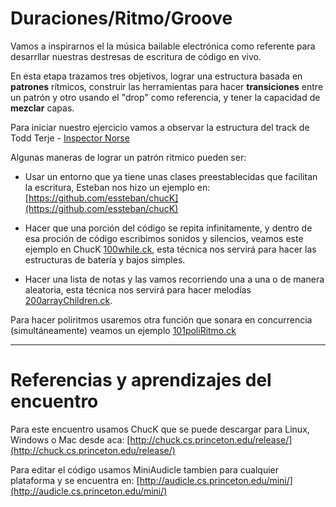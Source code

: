 # Duraciones/Ritmo/Groove

Vamos a inspirarnos el la música bailable electrónica como referente para desarrllar nuestras destresas de escritura de código en vivo.

En esta etapa trazamos tres objetivos, lograr una estructura basada en **patrones** rítmicos, construir las herramientas para hacer **transiciones** entre un patrón y otro usando el "drop" como referencia, y tener la capacidad de **mezclar** capas.

Para iniciar nuestro ejercicio vamos a observar la estructura del track de Todd Terje - [Inspector Norse](http://youtu.be/ebjXsc0UjdQ)

Algunas maneras de lograr un patrón ritmico pueden ser:

* Usar un entorno que ya tiene unas clases preestablecidas que facilitan la escritura,  Esteban nos hizo un ejemplo en: [https://github.com/essteban/chucK](https://github.com/essteban/chucK)

* Hacer que una porción del código se repita infinitamente, y dentro de esa proción de código escribimos sonidos y silencios, veamos este ejemplo en ChucK [100while.ck](../practicas/001while.ck), esta técnica nos servirá para hacer las estructuras de batería y bajos simples.

* Hacer una lista de notas y las vamos recorriendo una a una o de manera aleatoria, esta técnica nos servirá para hacer melodías [200arrayChildren.ck](../practicas/002arrayChildren.ck).

Para hacer poliritmos usaremos otra función que sonara en concurrencia (simultáneamente) veamos un ejemplo [101poliRitmo.ck](101poliRitmo.ck)

---
# Referencias y aprendizajes del encuentro

Para este encuentro usamos ChucK que se puede descargar para Linux, Windows o Mac desde aca: [http://chuck.cs.princeton.edu/release/](http://chuck.cs.princeton.edu/release/)

Para editar el código usamos MiniAudicle tambien para cualquier plataforma y se encuentra en: [http://audicle.cs.princeton.edu/mini/](http://audicle.cs.princeton.edu/mini/)







